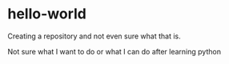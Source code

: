 # hello-world
Creating a repository and not even sure what that is.

Not sure what I want to do or what I can do after learning python
